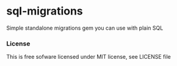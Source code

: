 # sql-migrations

Simple standalone migrations gem you can use with plain SQL

### License

This is free sofware licensed under MIT license, see LICENSE file
